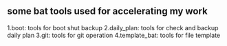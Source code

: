 ## some bat tools used for accelerating my work
1.boot: tools for boot shut backup
2.daily_plan: tools for check and backup daily plan
3.git: tools for git operation
4.template_bat: tools for file template
